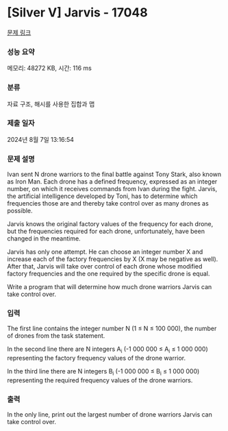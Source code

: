 # [Silver V] Jarvis - 17048 

[문제 링크](https://www.acmicpc.net/problem/17048) 

### 성능 요약

메모리: 48272 KB, 시간: 116 ms

### 분류

자료 구조, 해시를 사용한 집합과 맵

### 제출 일자

2024년 8월 7일 13:16:54

### 문제 설명

<p>Ivan sent N drone warriors to the final battle against Tony Stark, also known as Iron Man. Each drone has a defined frequency, expressed as an integer number, on which it receives commands from Ivan during the fight. Jarvis, the artificial intelligence developed by Toni, has to determine which frequencies those are and thereby take control over as many drones as possible.</p>

<p>Jarvis knows the original factory values of the frequency for each drone, but the frequencies required for each drone, unfortunately, have been changed in the meantime.</p>

<p>Jarvis has only one attempt. He can choose an integer number X and increase each of the factory frequencies by X (X may be negative as well). After that, Jarvis will take over control of each drone whose modified factory frequencies and the one required by the specific drone is equal.</p>

<p>Write a program that will determine how much drone warriors Jarvis can take control over.</p>

### 입력 

 <p>The first line contains the integer number N (1 ≤ N ≤ 100 000), the number of drones from the task statement.</p>

<p>In the second line there are N integers A<sub>i</sub> (-1 000 000 ≤ A<sub>i</sub> ≤ 1 000 000) representing the factory frequency values of the drone warrior.</p>

<p>In the third line there are N integers B<sub>i</sub> (-1 000 000 ≤ B<sub>i</sub> ≤ 1 000 000) representing the required frequency values of the drone warriors.</p>

### 출력 

 <p>In the only line, print out the largest number of drone warriors Jarvis can take control over.</p>

